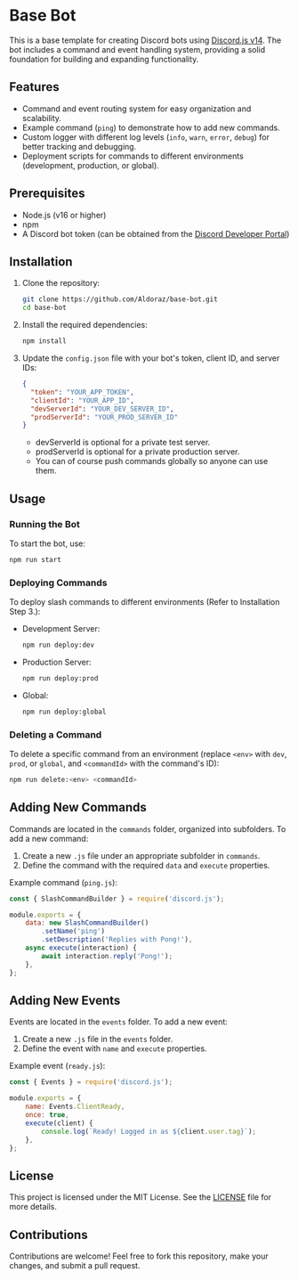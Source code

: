 # Base Bot

This is a base template for creating Discord bots using [Discord.js v14](https://discord.js.org/). The bot includes a command and event handling system, providing a solid foundation for building and expanding functionality.

## Features
- Command and event routing system for easy organization and scalability.
- Example command (`ping`) to demonstrate how to add new commands.
- Custom logger with different log levels (`info`, `warn`, `error`, `debug`) for better tracking and debugging.
- Deployment scripts for commands to different environments (development, production, or global).

## Prerequisites
- Node.js (v16 or higher)
- npm
- A Discord bot token (can be obtained from the [Discord Developer Portal](https://discord.com/developers/applications))

## Installation
1. Clone the repository:
   ```sh
   git clone https://github.com/Aldoraz/base-bot.git
   cd base-bot
   ```

2. Install the required dependencies:
   ```sh
   npm install
   ```

3. Update the `config.json` file with your bot's token, client ID, and server IDs:
   ```json
   {
     "token": "YOUR_APP_TOKEN",
     "clientId": "YOUR_APP_ID",
     "devServerId": "YOUR_DEV_SERVER_ID",
     "prodServerId": "YOUR_PROD_SERVER_ID"
   }
   ```
   
   - devServerId is optional for a private test server.
   - prodServerId is optional for a private production server.
   - You can of course push commands globally so anyone can use them.

## Usage
### Running the Bot
To start the bot, use:
```sh
npm run start
```

### Deploying Commands
To deploy slash commands to different environments (Refer to Installation Step 3.):

- Development Server:
  ```sh
  npm run deploy:dev
  ```

- Production Server:
  ```sh
  npm run deploy:prod
  ```

- Global:
  ```sh
  npm run deploy:global
  ```

### Deleting a Command
To delete a specific command from an environment (replace `<env>` with `dev`, `prod`, or `global`, and `<commandId>` with the command's ID):
```sh
npm run delete:<env> <commandId>
```

## Adding New Commands
Commands are located in the `commands` folder, organized into subfolders. To add a new command:
1. Create a new `.js` file under an appropriate subfolder in `commands`.
2. Define the command with the required `data` and `execute` properties.

Example command (`ping.js`):
```js
const { SlashCommandBuilder } = require('discord.js');

module.exports = {
    data: new SlashCommandBuilder()
        .setName('ping')
        .setDescription('Replies with Pong!'),
    async execute(interaction) {
        await interaction.reply('Pong!');
    },
};
```

## Adding New Events
Events are located in the `events` folder. To add a new event:
1. Create a new `.js` file in the `events` folder.
2. Define the event with `name` and `execute` properties.

Example event (`ready.js`):
```js
const { Events } = require('discord.js');

module.exports = {
    name: Events.ClientReady,
    once: true,
    execute(client) {
        console.log(`Ready! Logged in as ${client.user.tag}`);
    },
};
```

## License
This project is licensed under the MIT License. See the [LICENSE](LICENSE) file for more details.

## Contributions
Contributions are welcome! Feel free to fork this repository, make your changes, and submit a pull request.

